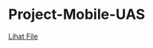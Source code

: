 # Project-Mobile-UAS
[Lihat File](Project-UAS-Mobile/UAS_MOBILE/app/src/main/java/com/example/tugassepuluh/MainActivity.java)
